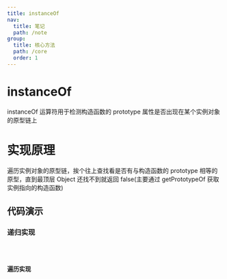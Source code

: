 ```yaml
---
title: instanceOf
nav:
  title: 笔记
  path: /note
group:
  title: 核心方法
  path: /core
  order: 1
---
```


# instanceOf

instanceOf 运算符用于检测构造函数的 prototype 属性是否出现在某个实例对象的原型链上

# 实现原理

遍历实例对象的原型链，挨个往上查找看是否有与构造函数的 prototype 相等的原型，直到最顶层 Object 还找不到就返回 false(主要通过 getPrototypeOf 获取实例指向的构造函数)

## 代码演示

### 递归实现

<code src="./demo/recursion.tsx" />

### 遍历实现

<code src="./demo/each.tsx" />

